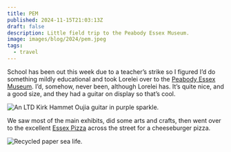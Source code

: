```yaml
---
title: PEM
published: 2024-11-15T21:03:13Z
draft: false
description: Little field trip to the Peabody Essex Museum.
image: images/blog/2024/pem.jpeg
tags:
  - travel
---
```

School has been out this week due to a teacher’s strike so I figured I’d do something mildly educational and took Lorelei over to the [Peabody Essex Museum](https://www.pem.org). I’d, somehow, never been, although Lorelei has. It’s quite nice, and a good size, and they had a guitar on display so that’s cool.

![An LTD Kirk Hammet Oujia guitar in purple sparkle.](/blog-hero-images/2024/pem_guitar.jpeg)

We saw most of the main exhibits, did some arts and crafts, then went over to the excellent [Essex Pizza](https://essexsnypizza.com) across the street for a cheeseburger pizza.

![Recycled paper sea life.](/blog-hero-images/2024/pem_craft.jpeg)